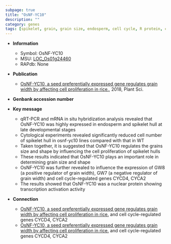 ```yaml
---
subpage: true
title: "OsNF-YC10"
description: ""
category: genes
tags: [spikelet, grain, grain size, endosperm, cell cycle, R protein, cell proliferation, grain width]
---
```


* **Information**  
    + Symbol: OsNF-YC10  
    + MSU: [LOC_Os01g24460](http://rice.plantbiology.msu.edu/cgi-bin/ORF_infopage.cgi?orf=LOC_Os01g24460)  
    + RAPdb: None  

* **Publication**  
    + [OsNF-YC10, a seed preferentially expressed gene regulates grain width by affecting cell proliferation in rice.](http://www.ncbi.nlm.nih.gov/pubmed?term=OsNF-YC10,+a+seed+preferentially+expressed+gene+regulates+grain+width+by+affecting+cell+proliferation+in+rice.%5BTitle%5D), 2018, Plant Sci.

* **Genbank accession number**  

* **Key message**  
    + qRT-PCR and mRNA in situ hybridization analysis revealed that OsNF-YC10 was highly expressed in endosperm and spikelet hull at late developmental stages
    + Cytological experiments revealed significantly reduced cell number of spikelet hull in osnf-yc10 lines compared with that in WT
    + Taken together, it is suggested that OsNF-YC10 regulates the grains size and shape by influencing the cell proliferation of spikelet hulls
    + These results indicated that OsNF-YC10 plays an important role in determining grain size and shape
    + OsNF-YC10 was further revealed to influence the expression of GW8 (a positive regulator of grain width), GW7 (a negative regulator of grain width) and cell cycle-regulated genes CYCD4, CYCA2
    + The results showed that OsNF-YC10 was a nuclear protein showing transcription activation activity

* **Connection**  
    + [OsNF-YC10, a seed preferentially expressed gene regulates grain width by affecting cell proliferation in rice.](a+negative+regulator+of+grain+width) and cell cycle-regulated genes CYCD4, CYCA2
    + [OsNF-YC10, a seed preferentially expressed gene regulates grain width by affecting cell proliferation in rice.](a+negative+regulator+of+grain+width) and cell cycle-regulated genes CYCD4, CYCA2



